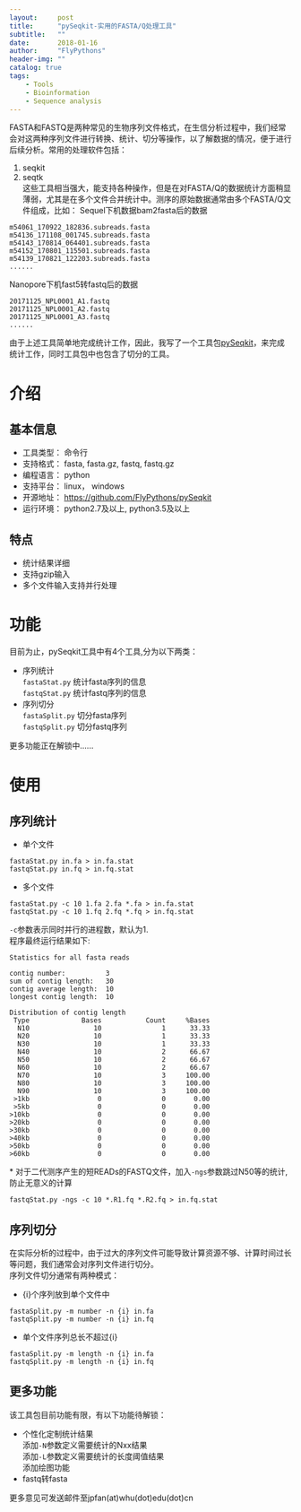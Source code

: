 ```yaml
---
layout:     post
title:      "pySeqkit-实用的FASTA/Q处理工具"
subtitle:   ""
date:       2018-01-16
author:     "FlyPythons"
header-img: ""
catalog: true
tags:
    - Tools
    - Bioinformation
    - Sequence analysis
---
```

FASTA和FASTQ是两种常见的生物序列文件格式，在生信分析过程中，我们经常会对这两种序列文件进行转换、统计、切分等操作，以了解数据的情况，便于进行后续分析。常用的处理软件包括：
1. seqkit  
2. seqtk    
这些工具相当强大，能支持各种操作，但是在对FASTA/Q的数据统计方面稍显薄弱，尤其是在多个文件合并统计中。测序的原始数据通常由多个FASTA/Q文件组成，比如： 
Sequel下机数据bam2fasta后的数据
```commandline
m54061_170922_182836.subreads.fasta
m54136_171108_001745.subreads.fasta
m54143_170814_064401.subreads.fasta
m54152_170801_115501.subreads.fasta
m54139_170821_122203.subreads.fasta
......
```
Nanopore下机fast5转fastq后的数据
```commandline
20171125_NPL0001_A1.fastq
20171125_NPL0001_A2.fastq
20171125_NPL0001_A3.fastq
......
```
由于上述工具简单地完成统计工作，因此，我写了一个工具包[pySeqkit](https://github.com/FlyPythons/pySeqkit)，来完成统计工作，同时工具包中也包含了切分的工具。  

# 介绍
## 基本信息
* 工具类型： 命令行
* 支持格式： fasta, fasta.gz, fastq, fastq.gz
* 编程语言： python
* 支持平台： linux， windows
* 开源地址： https://github.com/FlyPythons/pySeqkit 
* 运行环境： python2.7及以上, python3.5及以上
  
## 特点
* 统计结果详细
* 支持gzip输入
* 多个文件输入支持并行处理

# 功能
目前为止，pySeqkit工具中有4个工具,分为以下两类：
* 序列统计  
`fastaStat.py` 统计fasta序列的信息  
`fastqStat.py` 统计fastq序列的信息  
* 序列切分  
`fastaSplit.py` 切分fasta序列  
`fastqSplit.py` 切分fastq序列

更多功能正在解锁中......

# 使用
## 序列统计
* 单个文件  
```
fastaStat.py in.fa > in.fa.stat
fastqStat.py in.fq > in.fq.stat
```
* 多个文件
```commandline
fastaStat.py -c 10 1.fa 2.fa *.fa > in.fa.stat
fastqStat.py -c 10 1.fq 2.fq *.fq > in.fq.stat
```
`-c`参数表示同时并行的进程数，默认为1.  
程序最终运行结果如下:

```commandline
Statistics for all fasta reads

contig number:          3
sum of contig length:   30
contig average length:  10
longest contig length:  10

Distribution of contig length
 Type             Bases           Count     %Bases
  N10                10               1      33.33
  N20                10               1      33.33
  N30                10               1      33.33
  N40                10               2      66.67
  N50                10               2      66.67
  N60                10               2      66.67
  N70                10               3     100.00
  N80                10               3     100.00
  N90                10               3     100.00
 >1kb                 0               0       0.00
 >5kb                 0               0       0.00
>10kb                 0               0       0.00
>20kb                 0               0       0.00
>30kb                 0               0       0.00
>40kb                 0               0       0.00
>50kb                 0               0       0.00
>60kb                 0               0       0.00
```
\* 对于二代测序产生的短READs的FASTQ文件，加入`-ngs`参数跳过N50等的统计,防止无意义的计算
```commandline
fastqStat.py -ngs -c 10 *.R1.fq *.R2.fq > in.fq.stat
```
## 序列切分
在实际分析的过程中，由于过大的序列文件可能导致计算资源不够、计算时间过长等问题，我们通常会对序列文件进行切分。  
序列文件切分通常有两种模式：
* {i}个序列放到单个文件中
```commandline
fastaSplit.py -m number -n {i} in.fa
fastqSplit.py -m number -n {i} in.fq
```

* 单个文件序列总长不超过{i}
```commandline
fastaSplit.py -m length -n {i} in.fa
fastqSplit.py -m length -n {i} in.fq
```

## 更多功能
该工具包目前功能有限，有以下功能待解锁：
* 个性化定制统计结果  
添加`-N`参数定义需要统计的Nxx结果  
添加`-L`参数定义需要统计的长度阈值结果  
添加绘图功能
* fastq转fasta
 
更多意见可发送邮件至jpfan(at)whu(dot)edu(dot)cn